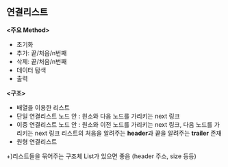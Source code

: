 ## 연결리스트
**<주요 Method>**
- 초기화 
- 추가: 끝/처음/n번째
- 삭제: 끝/처음/n번째
- 데이터 탐색
- 출력

**<구조>**
- 배열을 이용한 리스트 
- 단일 연결리스트 
노드 안 : 원소와 다음 노드를 가리키는 next 링크
- 이중 연결리스트
노드 안 : 원소와 이전 노드를 가리키는 next 링크, 다음 노드를 가리키는 next 링크
리스트의 처음을 알려주는 **header**과 끝을 알려주는 **trailer** 존재
- 원형 연결리스트

+)리스트들을 묶어주는 구조체 List가 있으면 좋음 (header 주소, size 등등)
